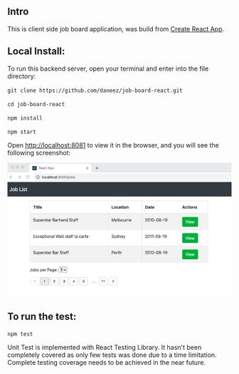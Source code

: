 ## Intro

This is client side job board application, was build from [Create React App](https://github.com/facebook/create-react-app).

## Local Install:

To run this backend server, open your terminal and enter into the file directory:

`git clone https://github.com/daneez/job-board-react.git`

`cd job-board-react`

`npm install`

`npm start`

Open [http://localhost:8081](http://localhost:8081) to view it in the browser, and you will see the following screenshot:

![screenshot](https://github.com/daneez/job-board-react/blob/main/Screen%20Shot%202021-03-29%20at%201.32.49%20am.png)

## To run the test:

`npm test`

Unit Test is implemented with React Testing Library. It hasn't been completely covered as only few tests was done due to a time limitation.
Complete testing coverage needs to be achieved in the near future.
